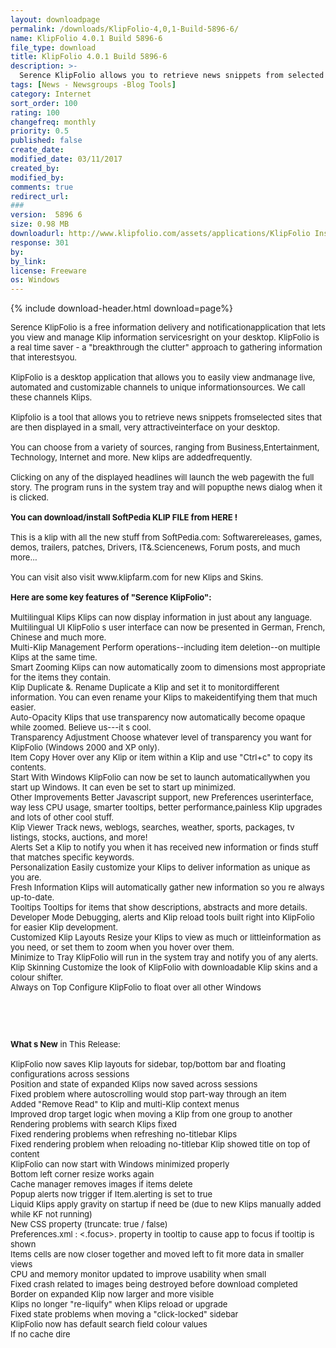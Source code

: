 ```yaml
---
layout: downloadpage
permalink: /downloads/KlipFolio-4,0,1-Build-5896-6/
name: KlipFolio 4.0.1 Build 5896-6
file_type: download
title: KlipFolio 4.0.1 Build 5896-6
description: >-
  Serence KlipFolio allows you to retrieve news snippets from selected sites
tags: [News - Newsgroups -Blog Tools]
category: Internet
sort_order: 100
rating: 100
changefreq: monthly
priority: 0.5
published: false
create_date:
modified_date: 03/11/2017
created_by:
modified_by:
comments: true
redirect_url:
###
version:  5896 6
size: 0.98 MB
downloadurl: http://www.klipfolio.com/assets/applications/KlipFolio Install.exe
response: 301
by:
by_link:
license: Freeware
os: Windows
---
```


{% include download-header.html download=page%}

<p style="fix-download-text !important">
<p><font size="2"><p>Serence KlipFolio is a free information delivery and notificationapplication that lets you view and manage Klip information servicesright on your desktop. KlipFolio is a real time saver - a "breakthrough the clutter" approach to gathering information that interestsyou.<br />
<br />
KlipFolio is a desktop application that allows you to easily view andmanage live, automated and customizable channels to unique informationsources. We call these channels Klips.<br />
<br />
Klipfolio is a tool that allows you to retrieve news snippets fromselected sites that are then displayed in a small, very attractiveinterface on your desktop. <br />
<br />
You can choose from a variety of sources, ranging from Business,Entertainment, Technology, Internet and more. New klips are addedfrequently. <br />
<br />
Clicking on any of the displayed headlines will launch the web pagewith the full story. The program runs in the system tray and will popupthe news dialog when it is clicked.<br />
<br />
<strong>You </strong><strong>can download/install SoftPedia KLIP FILE from HERE</a> !</strong><br />
<br />
This is a klip with all the new stuff from SoftPedia.com: Softwarereleases, games, demos, trailers, patches, Drivers, IT&amp;.Sciencenews, Forum posts, and much more...<br />
<br />
You can visit also visit www.klipfarm.com</a> for new Klips and Skins.<br />
<br />
<span><strong>Here are some key features of "Serence KlipFolio":</strong></span><br />
<br />
Multilingual Klips Klips can now display information in just about any language.<br />
Multilingual UI KlipFolio s user interface can now be presented in German, French, Chinese and much more.<br />
Multi-Klip Management Perform operations--including item deletion--on multiple Klips at the same time.<br />
Smart Zooming Klips can now automatically zoom to dimensions most appropriate for the items they contain.<br />
Klip Duplicate &amp;. Rename Duplicate a Klip and set it to monitordifferent information. You can even rename your Klips to makeidentifying them that much easier.<br />
Auto-Opacity Klips that use transparency now automatically become opaque while zoomed. Believe us---it s cool.<br />
Transparency Adjustment Choose whatever level of transparency you want for KlipFolio (Windows 2000 and XP only).<br />
Item Copy Hover over any Klip or item within a Klip and use "Ctrl+c" to copy its contents.<br />
Start With Windows KlipFolio can now be set to launch automaticallywhen you start up Windows. It can even be set to start up minimized.<br />
Other Improvements Better Javascript support, new Preferences userinterface, way less CPU usage, smarter tooltips, better performance,painless Klip upgrades and lots of other cool stuff.<br />
Klip Viewer Track news, weblogs, searches, weather, sports, packages, tv listings, stocks, auctions, and more!<br />
Alerts Set a Klip to notify you when it has received new information or finds stuff that matches specific keywords.<br />
Personalization Easily customize your Klips to deliver information as unique as you are.<br />
Fresh Information Klips will automatically gather new information so you re always up-to-date.<br />
Tooltips Tooltips for items that show descriptions, abstracts and more details. <br />
Developer Mode Debugging, alerts and Klip reload tools built right into KlipFolio for easier Klip development.<br />
Customized Klip Layouts Resize your Klips to view as much or littleinformation as you need, or set them to zoom when you hover over them.<br />
Minimize to Tray KlipFolio will run in the system tray and notify you of any alerts.<br />
Klip Skinning Customize the look of KlipFolio with downloadable Klip skins and a colour shifter.<br />
Always on Top Configure KlipFolio to float over all other Windows</p>
<!-- google_ad_section_end -->
<p>&#160;</p>
<div class="celltext_big"><br />
<br />
<strong>What s New</strong> in This Release:<br />
<br />
KlipFolio now saves Klip layouts for sidebar, top/bottom bar and floating configurations across sessions<br />
Position and state of expanded Klips now saved across sessions<br />
Fixed problem where autoscrolling would stop part-way through an item<br />
Added "Remove Read" to Klip and multi-Klip context menus<br />
Improved drop target logic when moving a Klip from one group to another<br />
Rendering problems with search Klips fixed<br />
Fixed rendering problems when refreshing no-titlebar Klips<br />
Fixed rendering problem when reloading no-titlebar Klip showed title on top of content<br />
KlipFolio can now start with Windows minimized properly<br />
Bottom left corner resize works again<br />
Cache manager removes images if items delete<br />
Popup alerts now trigger if Item.alerting is set to true<br />
Liquid Klips apply gravity on startup if need be (due to new Klips manually added while KF not running)<br />
New CSS property (truncate: true / false)<br />
Preferences.xml : &lt;.focus&gt;. property in tooltip to cause app to focus if tooltip is shown<br />
Items cells are now closer together and moved left to fit more data in smaller views<br />
CPU and memory monitor updated to improve usability when small<br />
Fixed crash related to images being destroyed before download completed<br />
Border on expanded Klip now larger and more visible<br />
Klips no longer "re-liquify" when Klips reload or upgrade<br />
Fixed state problems when moving a "click-locked" sidebar<br />
KlipFolio now has default search field colour values<br />
If no cache dire</div></p></p>
